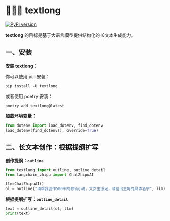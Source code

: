 # 🦜🦜🦜 textlong

[![PyPI version](https://img.shields.io/pypi/v/textlong.svg)](https://pypi.org/project/textlong/)

**textlong** 的目标是基于大语言模型提供结构化的长文本生成能力。

## 一、安装

**安装 textlong：**

你可以使用 pip 安装：

```
pip install -U textlong
```

或者使用 poetry 安装：

```
poetry add textlong@latest
```

**加载环境变量：**

```python
from dotenv import load_dotenv, find_dotenv
load_dotenv(find_dotenv(), override=True)
```

## 二、长文本创作：根据提纲扩写

**创作提纲：`outline`**

```python
from textlong import outline, outline_detail
from langchain_zhipu import ChatZhipuAI

llm=ChatZhipuAI()
ol = outline("请帮我创作500字的修仙小说，大女主设定，请给出主角的具体名字", llm)
```

**根据提纲扩写：`outline_detail`**

```python
text = outline_detail(ol, llm)
print(text)
```

